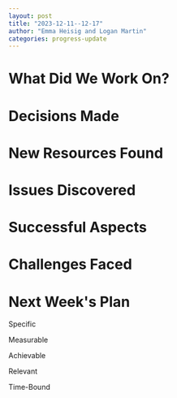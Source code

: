 ```yaml
---
layout: post
title: "2023-12-11--12-17"
author: "Emma Heisig and Logan Martin"
categories: progress-update
---
```


# What Did We Work On?

# Decisions Made

# New Resources Found

# Issues Discovered

# Successful Aspects

# Challenges Faced

# Next Week's Plan

Specific

Measurable

Achievable

Relevant

Time-Bound

